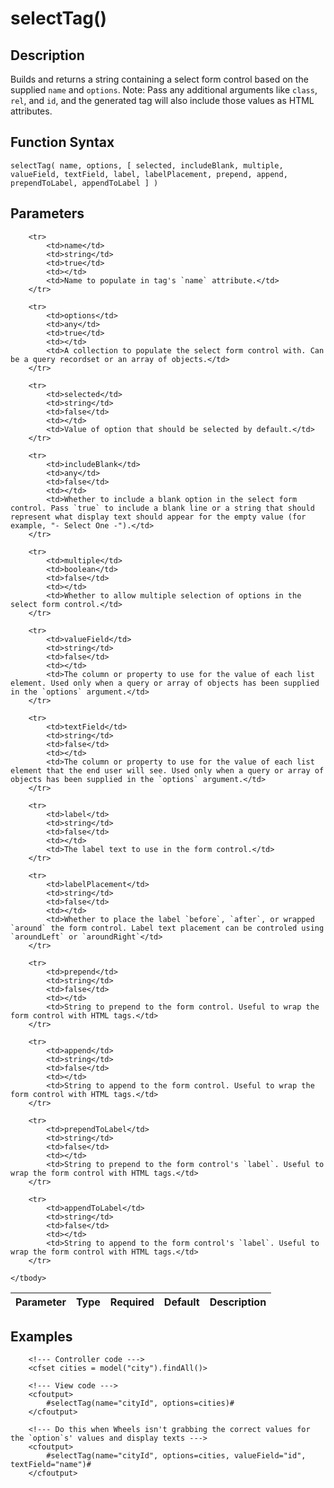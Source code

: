 # selectTag()

## Description
Builds and returns a string containing a select form control based on the supplied `name` and `options`. Note: Pass any additional arguments like `class`, `rel`, and `id`, and the generated tag will also include those values as HTML attributes.

## Function Syntax
	selectTag( name, options, [ selected, includeBlank, multiple, valueField, textField, label, labelPlacement, prepend, append, prependToLabel, appendToLabel ] )


## Parameters
<table>
	<thead>
		<tr>
			<th>Parameter</th>
			<th>Type</th>
			<th>Required</th>
			<th>Default</th>
			<th>Description</th>
		</tr>
	</thead>
	<tbody>
		
		<tr>
			<td>name</td>
			<td>string</td>
			<td>true</td>
			<td></td>
			<td>Name to populate in tag's `name` attribute.</td>
		</tr>
		
		<tr>
			<td>options</td>
			<td>any</td>
			<td>true</td>
			<td></td>
			<td>A collection to populate the select form control with. Can be a query recordset or an array of objects.</td>
		</tr>
		
		<tr>
			<td>selected</td>
			<td>string</td>
			<td>false</td>
			<td></td>
			<td>Value of option that should be selected by default.</td>
		</tr>
		
		<tr>
			<td>includeBlank</td>
			<td>any</td>
			<td>false</td>
			<td></td>
			<td>Whether to include a blank option in the select form control. Pass `true` to include a blank line or a string that should represent what display text should appear for the empty value (for example, "- Select One -").</td>
		</tr>
		
		<tr>
			<td>multiple</td>
			<td>boolean</td>
			<td>false</td>
			<td></td>
			<td>Whether to allow multiple selection of options in the select form control.</td>
		</tr>
		
		<tr>
			<td>valueField</td>
			<td>string</td>
			<td>false</td>
			<td></td>
			<td>The column or property to use for the value of each list element. Used only when a query or array of objects has been supplied in the `options` argument.</td>
		</tr>
		
		<tr>
			<td>textField</td>
			<td>string</td>
			<td>false</td>
			<td></td>
			<td>The column or property to use for the value of each list element that the end user will see. Used only when a query or array of objects has been supplied in the `options` argument.</td>
		</tr>
		
		<tr>
			<td>label</td>
			<td>string</td>
			<td>false</td>
			<td></td>
			<td>The label text to use in the form control.</td>
		</tr>
		
		<tr>
			<td>labelPlacement</td>
			<td>string</td>
			<td>false</td>
			<td></td>
			<td>Whether to place the label `before`, `after`, or wrapped `around` the form control. Label text placement can be controled using `aroundLeft` or `aroundRight`</td>
		</tr>
		
		<tr>
			<td>prepend</td>
			<td>string</td>
			<td>false</td>
			<td></td>
			<td>String to prepend to the form control. Useful to wrap the form control with HTML tags.</td>
		</tr>
		
		<tr>
			<td>append</td>
			<td>string</td>
			<td>false</td>
			<td></td>
			<td>String to append to the form control. Useful to wrap the form control with HTML tags.</td>
		</tr>
		
		<tr>
			<td>prependToLabel</td>
			<td>string</td>
			<td>false</td>
			<td></td>
			<td>String to prepend to the form control's `label`. Useful to wrap the form control with HTML tags.</td>
		</tr>
		
		<tr>
			<td>appendToLabel</td>
			<td>string</td>
			<td>false</td>
			<td></td>
			<td>String to append to the form control's `label`. Useful to wrap the form control with HTML tags.</td>
		</tr>
		
	</tbody>
</table>


## Examples
	
		<!--- Controller code --->
		<cfset cities = model("city").findAll()>

		<!--- View code --->
		<cfoutput>
		    #selectTag(name="cityId", options=cities)#
		</cfoutput>
		
		<!--- Do this when Wheels isn't grabbing the correct values for the `option`s' values and display texts --->
		<cfoutput>
			#selectTag(name="cityId", options=cities, valueField="id", textField="name")#
		</cfoutput>
